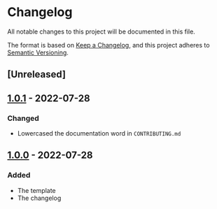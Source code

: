 # Changelog

All notable changes to this project will be documented in this file.

The format is based on [Keep a Changelog](https://keepachangelog.com/en/1.0.0/), and this project adheres
to [Semantic Versioning](https://semver.org/spec/v2.0.0.html).

## [Unreleased]

## [1.0.1] - 2022-07-28

### Changed

- Lowercased the documentation word in `CONTRIBUTING.md`

## [1.0.0] - 2022-07-28

### Added

- The template
- The changelog

[1.0.1]: https://github.com/Serpentiel/template/compare/v1.0.0...v1.0.1

[1.0.0]: https://github.com/Serpentiel/template/releases/tag/v1.0.0
